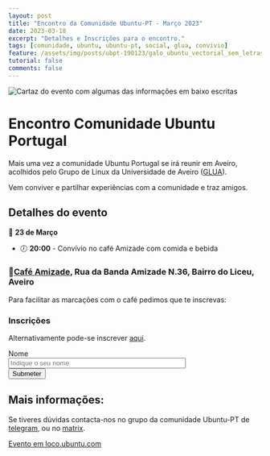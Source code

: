```yaml
---
layout: post
title: "Encontro da Comunidade Ubuntu-PT - Março 2023"
date: 2023-03-18
excerpt: "Detalhes e Inscrições para o encontro."
tags: [comunidade, ubuntu, ubuntu-pt, social, glua, convivio]
feature: /assets/img/posts/ubpt-190123/galo_ubuntu_vectorial_sem_letras.png
tutorial: false
comments: false
---
```


![Cartaz do evento com algumas das informações em baixo escritas](/img/posts/ubpt-230323/upt-03-23-masto.png)

# Encontro Comunidade Ubuntu Portugal

Mais uma vez a comunidade Ubuntu Portugal se irá reunir em Aveiro, acolhidos pelo Grupo de Linux da Universidade de Aveiro ([GLUA](https://glua.ua.pt/)).

Vem conviver e partilhar experiências com a comunidade e traz amigos.

## Detalhes do evento

📆 **23 de Março**
- 🕖 **20:00** - Convívio no café Amizade com comida e bebida

### 📍[Café Amizade](https://www.openstreetmap.org/directions?from=&to=40.63410%2C-8.64602#map=19/40.63425/-8.64593), Rua da Banda Amizade N.36, Bairro do Liceu, Aveiro

Para facilitar as marcações com o café pedimos que te inscrevas:
### Inscrições
Alternativamente pode-se inscrever [aqui](https://forms.gle/CciUvtuduLiRjKFW8).

<form class="form" action="https://docs.google.com/forms/u/0/d/e/1FAIpQLScsJc-0e8ZVyvwHyLss9Zc6Yy1JTmFNn6IpcqWaffnE_nrlxQ/formResponse">
  <div class="form-group">
    <label for="nome" class="col-form-label">Nome</label>
    <input name="entry.1525801019" type="text" id="nome" class="form-control" style="width:70%; display:block;" placeholder="Indique o seu nome" required/>
  </div>
  <input type="submit" class="btn btn-warning" value="Submeter" />
</form>

## Mais informações:

Se tiveres dúvidas contacta-nos no grupo da comunidade Ubuntu-PT de [telegram](https://t.me/ubuntuptgeral), ou no [matrix](https://matrix.to/#/#ubuntu-pt:matrix.org).

[Evento em loco.ubuntu.com](https://loco.ubuntu.com/events/ubuntu-pt/4317-encontro-ubuntu-pt-aveiro/)
